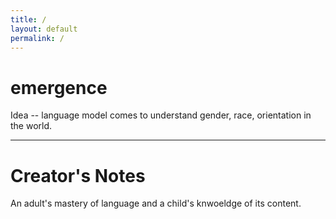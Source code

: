 ```yaml
---
title: /
layout: default
permalink: /
---
```


# emergence



Idea -- language model comes to understand gender, race, orientation in the world.

---

# Creator's Notes
An adult's mastery of language and a child's knwoeldge of its content.
